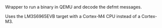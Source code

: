 Wrapper to run a binary in QEMU and decode the defmt messages.

Uses the LM3S6965EVB target with a Cortex-M4 CPU instead of a Cortex-M3.
